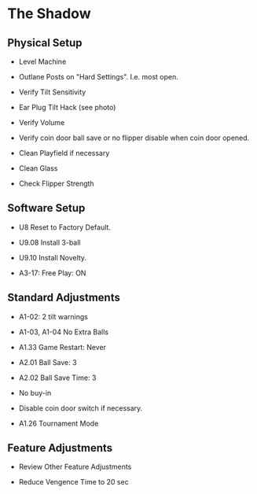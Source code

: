 # The Shadow

## Physical Setup

-   Level Machine

-   Outlane Posts on "Hard Settings". I.e. most open.

-   Verify Tilt Sensitivity

-   Ear Plug Tilt Hack (see photo)

-   Verify Volume

-   Verify coin door ball save or no flipper disable when coin door opened.

-   Clean Playfield if necessary

-   Clean Glass

-   Check Flipper Strength

## Software Setup

-   U8 Reset to Factory Default.

-   U9.08 Install 3-ball

-   U9.10 Install Novelty.

-   A3-17: Free Play: ON

## Standard Adjustments

-   A1-02: 2 tilt warnings

-   A1-03, A1-04 No Extra Balls

-   A1.33 Game Restart: Never

-   A2.01 Ball Save: 3

-   A2.02 Ball Save Time: 3

-   No buy-in

-   Disable coin door switch if necessary.

-   A1.26 Tournament Mode

## Feature Adjustments

-   Review Other Feature Adjustments

-   Reduce Vengence Time to 20 sec
